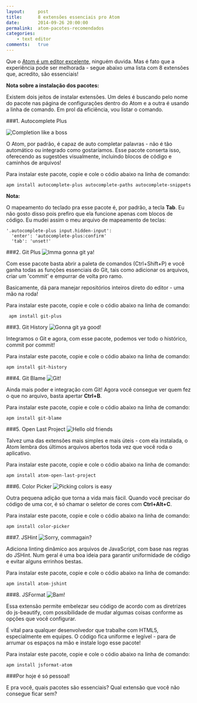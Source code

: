 ```yaml
---
layout:     post
title:      8 extensões essenciais pro Atom
date:       2014-09-26 20:00:00
permalink:  atom-pacotes-recomendados
categories: 
    - text editor
comments:   true
---
```


Que o [Atom é um editor excelente]({{site.baseurl}}/review-editor-atom/), ninguém duvida. Mas é fato que a experiência pode ser melhorada - segue abaixo uma lista com 8 extensões que, acredito, são essenciais!

**Nota sobre a instalação dos pacotes:**

Existem dois jeitos de instalar extensões. Um deles é buscando pelo nome do pacote nas página de configurações dentro do Atom e a outra é usando a linha de comando. Em prol da eficiência, vou listar o comando.

###1. Autocomplete Plus

![Completion like a boss]({{site.baseurl}}/assets/atom/completion.png)

O Atom, por padrão, é capaz de auto completar palavras - não é tão automático ou integrado como gostaríamos. Esse pacote conserta isso, oferecendo as sugestões visualmente, incluindo blocos de código e caminhos de arquivos!

Para instalar este pacote, copie e cole o códio abaixo na linha de comando:

    apm install autocomplete-plus autocomplete-paths autocomplete-snippets

**Nota:**

O mapeamento do teclado pra esse pacote é, por padrão, a tecla **Tab**. Eu não gosto disso pois prefiro que ela funcione apenas com blocos de código. Eu mudei assim o meu arquivo de mapeamento de teclas:

    '.autocomplete-plus input.hidden-input':
      'enter': 'autocomplete-plus:confirm'
      'tab': 'unset!'

###2. Git Plus
![Imma gonna git ya!]({{site.baseurl}}/assets/atom/git_plus.png)

Com esse pacote basta abrir a paleta de comandos (Ctrl+Shift+P) e você ganha todas as funções essenciais do Git, tais como adicionar os arquivos, criar um 'commit' e empurrar de volta pro ramo.

Basicamente, dá para manejar repositórios inteiros direto do editor - uma mão na roda!

Para instalar este pacote, copie e cole o códio abaixo na linha de comando:

     apm install git-plus
     
###3. Git History
![Gonna git ya good!]({{site.baseurl}}/assets/atom/git_history.png)

Integramos o Git e agora, com esse pacote, podemos ver todo o histórico, commit por commit!

Para instalar este pacote, copie e cole o códio abaixo na linha de comando:
 
    apm install git-history
    
###4. Git Blame
![Git!]({{site.baseurl}}/assets/atom/git_blame.png)

Ainda mais poder e integração com Git! Agora você consegue ver quem fez o que no arquivo, basta apertar **Ctrl+B**.

Para instalar este pacote, copie e cole o códio abaixo na linha de comando:

    apm install git-blame

###5. Open Last Project
![Hello old friends]({{site.baseurl}}/assets/atom/open_last.png)

Talvez uma das extensões mais simples e mais úteis - com ela instalada, o Atom lembra dos últimos arquivos abertos toda vez que você roda o aplicativo.

Para instalar este pacote, copie e cole o códio abaixo na linha de comando:

    apm install atom-open-last-project

###6. Color Picker
![Picking colors is easy]({{site.baseurl}}/assets/atom/color_picker.png)

Outra pequena adição que torna a vida mais fácil. Quando você precisar do código de uma cor, é só chamar o seletor de cores com **Ctrl+Alt+C**.

Para instalar este pacote, copie e cole o códio abaixo na linha de comando:

    apm install color-picker
    
###7. JSHint
![Sorry, commagain?]({{site.baseurl}}/assets/atom/jshint.png)

Adiciona linting dinâmico aos arquivos de JavaScript, com base nas regras do JSHint. Num geral é uma boa ideia para garantir uniformidade de código e evitar alguns errinhos bestas.

Para instalar este pacote, copie e cole o códio abaixo na linha de comando:

    apm install atom-jshint

###8. JSFormat
![Bam!]({{site.baseurl}}/assets/atom/jsformat.gif)

Essa extensão permite embelezar seu código de acordo com as diretrizes do js-beautify, com possibilidade de mudar algumas coisas conforme as opções que você configurar.

É vital para qualquer desenvolvedor que trabalhe com HTML5, especialmente em equipes. O código fica uniforme e legível - para de arrumar os espaços na mão e instale logo esse pacote!

Para instalar este pacote, copie e cole o códio abaixo na linha de comando:

    apm install jsformat-atom
    
###Por hoje é só pessoal!

E pra você, quais pacotes são essenciais? Qual extensão que você não consegue ficar sem?